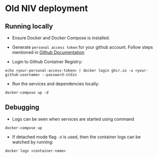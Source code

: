 # Old NIV deployment

## Running locally

 - Ensure Docker and Docker Compose is installed.

 - Generate `personal access token` for your github account. Follow steps mentioned in [Github Documentation](https://docs.github.com/en/enterprise-server@3.4/authentication/keeping-your-account-and-data-secure/managing-your-personal-access-tokens)

 - Login to Github Container Registry:

 ```
 echo <your-personal-access-token> | docker login ghcr.io -u <your-github-username> --password-stdin

 ```

 - Run the services and dependencies locally:

 ```
 docker-compose up -d
 ```


## Debugging

 - Logs can be seen when services are started using command

 ```
 docker-compose up
 ```

 - If detached mode flag `-d` is used, then the container logs can be watched by running:

 ```
 docker logs <container-name>
 ```

